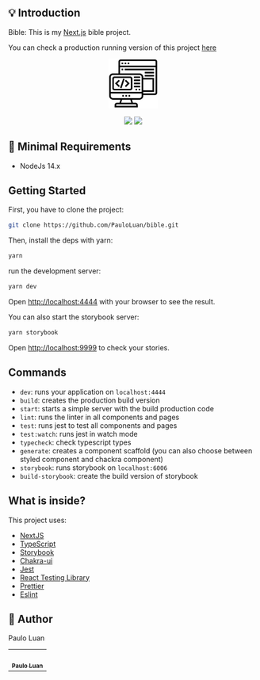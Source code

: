 ## 💡 Introduction

Bible: This is my [Next.js](https://nextjs.org/) bible project.

You can check a production running version of this project [here](https://biblia-omega.vercel.app/)

<span id="top"></span>

<p align="center">
    <a href="#"><img src="https://github.com/pauloluan/assets/blob/master/back.png?raw=true" width="100"></a>
</p>

<p align="center">
    <a href="https://github.com/PauloLuan/bible/actions/workflows/ci.yml"><img src="https://img.shields.io/github/workflow/status/pauloluan/bible/ci?style=for-the-badge"></a>
    <a href="https://github.com/PauloLuan/bible/actions/workflows/ci.yml"><img src="https://forthebadge.com/images/badges/it-works-why.svg"></a>
</p>

## 📝 Minimal Requirements

- NodeJs 14.x

## Getting Started

First, you have to clone the project:

```bash
git clone https://github.com/PauloLuan/bible.git
```

Then, install the deps with yarn: 

```bash
yarn
```

run the development server:

```bash
yarn dev
```

Open [http://localhost:4444](http://localhost:4444) with your browser to see the result.

You can also start the storybook server:

```bash
yarn storybook
```

Open [http://localhost:9999](http://localhost:9999) to check your stories.

## Commands

- `dev`: runs your application on `localhost:4444`
- `build`: creates the production build version
- `start`: starts a simple server with the build production code
- `lint`: runs the linter in all components and pages
- `test`: runs jest to test all components and pages
- `test:watch`: runs jest in watch mode
- `typecheck`: check typescript types
- `generate`: creates a component scaffold (you can also choose between styled component and chackra component)
- `storybook`: runs storybook on `localhost:6006`
- `build-storybook`: create the build version of storybook

## What is inside?

This project uses:

- [NextJS](https://nextjs.org/)
- [TypeScript](https://www.typescriptlang.org/)
- [Storybook](https://storybook.js.org/)
- [Chakra-ui](https://chakra-ui.com/)
- [Jest](https://jestjs.io/)
- [React Testing Library](https://testing-library.com/docs/react-testing-library/intro)
- [Prettier](https://prettier.io/)
- [Eslint](https://eslint.org/)

## :pencil: Author

Paulo Luan

<table>
  <tr>
    <td align="center"><a href="https://github.com/pauloluan"><img src="https://github.com/pauloluan.png" width="100px;" alt=""/><br /><sub><b>Paulo Luan</b></sub></a><br /></td>
  <tr>
</table>
